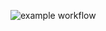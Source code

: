 ![example workflow](https://github.com/Vladimir-SVI/hexlet_pytest/actions/workflows/learn-github-actions.yml/badge.svg)

